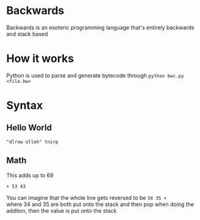 # Backwards
Backwards is an esoteric programming language that's entirely backwards and stack based

# How it works
Python is used to parse and generate bytecode through `python bwc.py <file.bw>`

# Syntax

## Hello World
```
"dlrow olleh" tnirp
```

## Math
This adds up to 69
```
+ 53 43
```
You can imagine that the whole line gets reversed to be `34 35 +`<br>
where 34 and 35 are both put onto the stack and then pop when doing the additon, then the value is put onto the stack
